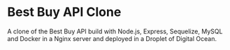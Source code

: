 # Best Buy API Clone
A clone of the Best Buy API build with Node.js, Express, Sequelize, MySQL and Docker in a Nginx server and deployed in a Droplet of Digital Ocean.
